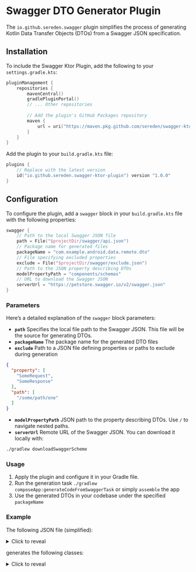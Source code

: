 # Swagger DTO Generator Plugin

The `io.github.sereden.swagger` plugin simplifies the process of generating Kotlin 
Data Transfer Objects (DTOs) from a Swagger JSON specification. 
## Installation

To include the Swagger Ktor Plugin, add the following to your `settings.gradle.kts`:
```kotlin
pluginManagement {
    repositories {
        mavenCentral()
        gradlePluginPortal()
        // ... Other repositories
      
        // Add the plugin's GitHub Packages repository
        maven {
            url = uri("https://maven.pkg.github.com/sereden/swagger-ktor-plugin")
        }
    }
}
```

Add the plugin to your `build.gradle.kts` file:

```kotlin
plugins {
    // Replace with the latest version
    id("io.github.sereden.swagger-ktor-plugin") version "1.0.0" 
}
```

## Configuration

To configure the plugin, add a `swagger` block in your `build.gradle.kts` file with the following properties:

```kotlin
swagger {
    // Path to the local Swagger JSON file
    path = File("$projectDir/swagger/api.json")
    // Package name for generated files
    packageName = "com.example.android.data.remote.dto"
    // File specifying excluded properties
    exclude = File("$projectDir/swagger/exclude.json")
    // Path to the JSON property describing DTOs
    modelPropertyPath = "components/schemas"
    // URL to download the Swagger JSON
    serverUrl = "https://petstore.swagger.io/v2/swagger.json"
}
```

### Parameters

Here’s a detailed explanation of the `swagger` block parameters:

- **`path`**
Specifies the local file path to the Swagger JSON. This file will be the source for generating DTOs.  
- **`packageName`** 
The package name for the generated DTO files
- **`exclude`** 
Path to a JSON file defining properties or paths to exclude during generation

```json
{
  "property": [
    "SomeRequest",
    "SomeResponse"
  ],
  "path": [
    "/some/path/one"
  ]
}
```
- **`modelPropertyPath`**
  JSON path to the property describing DTOs. Use `/` to navigate nested paths.
- **`serverUrl`**
  Remote URL of the Swagger JSON. You can download it locally with:
```bash
./gradlew downloadSwaggerScheme
```

### Usage
1. Apply the plugin and configure it in your Gradle file.
2. Run the generation task `./gradlew composeApp:generateCodeFromSwaggerTask` or simply `assemble` 
the app
3. Use the generated DTOs in your codebase under the specified `packageName`

### Example

The following JSON file (simplified):

<details>
  <summary>Click to reveal</summary>

```json
{
  "definitions": {
    "Pet": {
      "type": "object",
      "required": [
        "name",
        "photoUrls"
      ],
      "properties": {
        "id": {
          "type": "integer",
          "format": "int64"
        },
        "category": {
          "$ref": "#/definitions/Category"
        },
        "name": {
          "type": "string",
          "example": "doggie"
        },
        "photoUrls": {
          "type": "array",
          "xml": {
            "wrapped": true
          },
          "items": {
            "type": "string",
            "xml": {
              "name": "photoUrl"
            }
          }
        },
        "tags": {
          "type": "array",
          "xml": {
            "wrapped": true
          },
          "items": {
            "xml": {
              "name": "tag"
            },
            "$ref": "#/definitions/Tag"
          }
        },
        "status": {
          "type": "string",
          "description": "pet status in the store",
          "enum": [
            "available",
            "pending",
            "sold"
          ]
        }
      },
      "xml": {
        "name": "Pet"
      }
    }
  }
}
```
</details>

generates the following classes:

<details>
  <summary>Click to reveal</summary>

  ```kotlin
  @Serializable
  public class Pet(
    @SerialName("photoUrls")
    public val photoUrls: List<String>,
    /**
     * Example:
     * ```doggie```
     */
    @SerialName("name")
    public val name: String,
    @SerialName("id")
    public val id: Int,
    @SerialName("category")
    public val category: Category,
    @SerialName("tags")
    public val tags: List<Tag>,
    /**
     * pet status in the store
     */
    @SerialName("status")
    public val status: PetStatusOption,
  )
  
  ```
  and 
  ```kotlin
  @Serializable
  public enum class PetStatusOption(
    public val rawValue: String,
  ) {
    @SerialName("available")
    Available("available"),
    @SerialName("pending")
    Pending("pending"),
    @SerialName("sold")
    Sold("sold"),
    ;
  }
  ```
</details>
